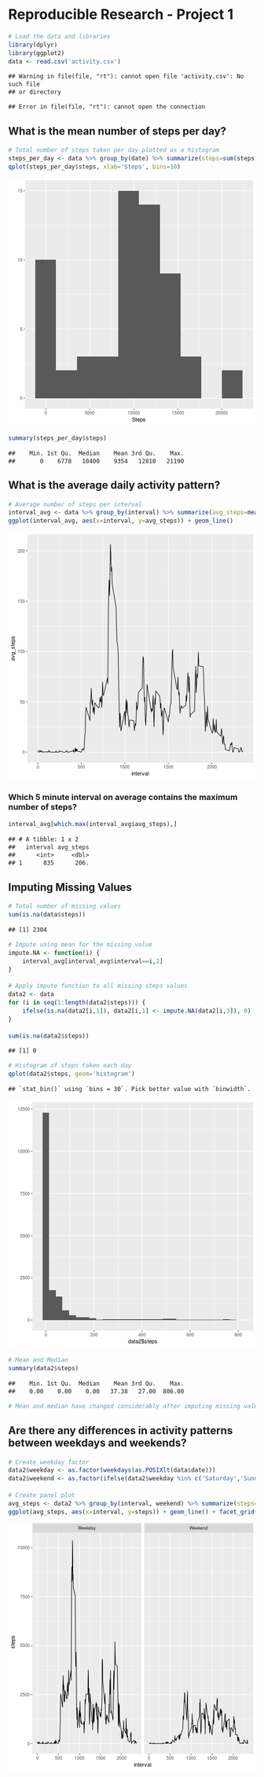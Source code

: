 # Reproducible Research - Project 1


```r
# Load the data and libraries
library(dplyr)
library(ggplot2)
data <- read.csv('activity.csv')
```

```
## Warning in file(file, "rt"): cannot open file 'activity.csv': No such file
## or directory
```

```
## Error in file(file, "rt"): cannot open the connection
```

## What is the mean number of steps per day?


```r
# Total number of steps taken per day plotted as a histogram
steps_per_day <- data %>% group_by(date) %>% summarize(steps=sum(steps, na.rm=TRUE))
qplot(steps_per_day$steps, xlab='Steps', bins=10)
```

![plot of chunk mean_steps](figure/mean_steps-1.png)

```r
summary(steps_per_day$steps)
```

```
##    Min. 1st Qu.  Median    Mean 3rd Qu.    Max. 
##       0    6778   10400    9354   12810   21190
```
## What is the average daily activity pattern?


```r
# Average number of steps per interval
interval_avg <- data %>% group_by(interval) %>% summarize(avg_steps=mean(steps, na.rm=TRUE))
ggplot(interval_avg, aes(x=interval, y=avg_steps)) + geom_line()
```

![plot of chunk daily_activity](figure/daily_activity-1.png)

### Which 5 minute interval on average contains the maximum number of steps?


```r
interval_avg[which.max(interval_avg$avg_steps),]
```

```
## # A tibble: 1 x 2
##   interval avg_steps
##      <int>     <dbl>
## 1      835      206.
```

## Imputing Missing Values


```r
# Total number of missing values
sum(is.na(data$steps))
```

```
## [1] 2304
```

```r
# Impute using mean for the missing value
impute.NA <- function(i) {
    interval_avg[interval_avg$interval==i,2]
}

# Apply impute function to all missing steps values
data2 <- data
for (i in seq(1:length(data2$steps))) {
    ifelse(is.na(data2[i,1]), data2[i,1] <- impute.NA(data2[i,3]), 0)
}

sum(is.na(data2$steps))
```

```
## [1] 0
```

```r
# Histogram of steps taken each day
qplot(data2$steps, geom='histogram')
```

```
## `stat_bin()` using `bins = 30`. Pick better value with `binwidth`.
```

![plot of chunk impute](figure/impute-1.png)

```r
# Mean and Median
summary(data2$steps)
```

```
##    Min. 1st Qu.  Median    Mean 3rd Qu.    Max. 
##    0.00    0.00    0.00   37.38   27.00  806.00
```

```r
# Mean and median have changed considerably after imputing missing values
```

## Are there any differences in activity patterns between weekdays and weekends?


```r
# Create weekday factor
data2$weekday <- as.factor(weekdays(as.POSIXlt(data$date)))
data2$weekend <- as.factor(ifelse(data2$weekday %in% c('Saturday','Sunday'), 'Weekend', 'Weekday'))

# Create panel plot
avg_steps <- data2 %>% group_by(interval, weekend) %>% summarize(steps=sum(steps, na.rm=TRUE))
ggplot(avg_steps, aes(x=interval, y=steps)) + geom_line() + facet_grid(cols=vars(weekend))
```

![plot of chunk weekday](figure/weekday-1.png)
